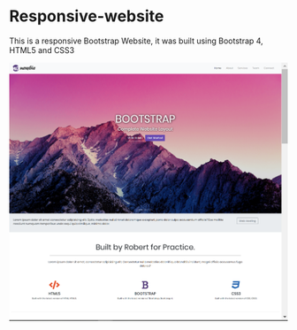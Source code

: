# Responsive-website

This is a responsive Bootstrap Website, it was built using Bootstrap 4, HTML5 and CSS3

<img src="./Template.PNG">
